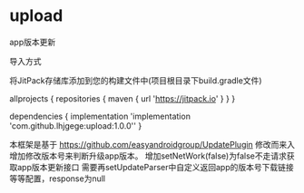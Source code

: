 # upload
app版本更新


导入方式

将JitPack存储库添加到您的构建文件中(项目根目录下build.gradle文件)

allprojects {
    repositories {
        maven { url 'https://jitpack.io' }
    }
}

dependencies {
    implementation 'implementation 'com.github.lhjgege:upload:1.0.0''
}

本框架是基于 https://github.com/easyandroidgroup/UpdatePlugin 修改而来入
增加修改版本号来判断升级app版本。
增加setNetWork(false)为false不走请求获取app版本更新接口
需要再setUpdateParser中自定义返回app的版本号下载链接等等配置，response为null

